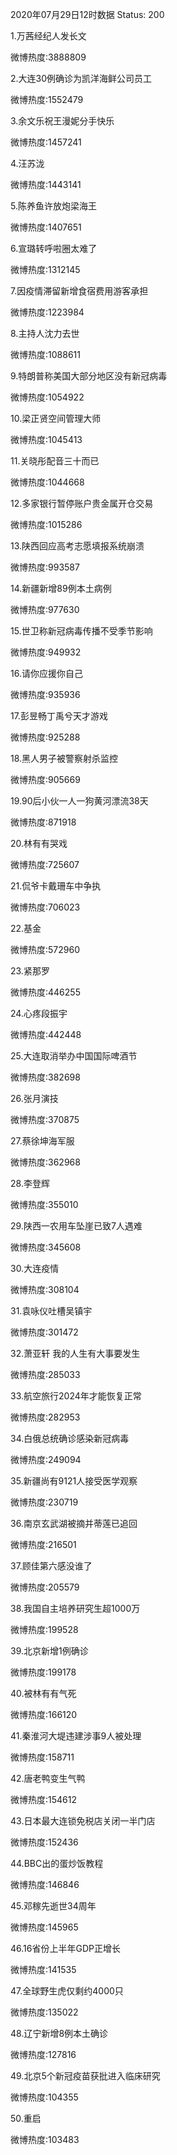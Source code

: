 2020年07月29日12时数据
Status: 200

1.万茜经纪人发长文

微博热度:3888809

2.大连30例确诊为凯洋海鲜公司员工

微博热度:1552479

3.余文乐祝王漫妮分手快乐

微博热度:1457241

4.汪苏泷

微博热度:1443141

5.陈养鱼许放炮梁海王

微博热度:1407651

6.宣璐转呼啦圈太难了

微博热度:1312145

7.因疫情滞留新增食宿费用游客承担

微博热度:1223984

8.主持人沈力去世

微博热度:1088611

9.特朗普称美国大部分地区没有新冠病毒

微博热度:1054922

10.梁正贤空间管理大师

微博热度:1045413

11.关晓彤配音三十而已

微博热度:1044668

12.多家银行暂停账户贵金属开仓交易

微博热度:1015286

13.陕西回应高考志愿填报系统崩溃

微博热度:993587

14.新疆新增89例本土病例

微博热度:977630

15.世卫称新冠病毒传播不受季节影响

微博热度:949932

16.请你应援你自己

微博热度:935936

17.彭昱畅丁禹兮天才游戏

微博热度:925288

18.黑人男子被警察射杀监控

微博热度:905669

19.90后小伙一人一狗黄河漂流38天

微博热度:871918

20.林有有哭戏

微博热度:725607

21.侃爷卡戴珊车中争执

微博热度:706023

22.基金

微博热度:572960

23.紧那罗

微博热度:446255

24.心疼段振宇

微博热度:442448

25.大连取消举办中国国际啤酒节

微博热度:382698

26.张月演技

微博热度:370875

27.蔡徐坤海军服

微博热度:362968

28.李登辉

微博热度:355010

29.陕西一农用车坠崖已致7人遇难

微博热度:345608

30.大连疫情

微博热度:308104

31.袁咏仪吐槽吴镇宇

微博热度:301472

32.萧亚轩 我的人生有大事要发生

微博热度:285033

33.航空旅行2024年才能恢复正常

微博热度:282953

34.白俄总统确诊感染新冠病毒

微博热度:249094

35.新疆尚有9121人接受医学观察

微博热度:230719

36.南京玄武湖被摘并蒂莲已追回

微博热度:216501

37.顾佳第六感没谁了

微博热度:205579

38.我国自主培养研究生超1000万

微博热度:199528

39.北京新增1例确诊

微博热度:199178

40.被林有有气死

微博热度:166120

41.秦淮河大堤违建涉事9人被处理

微博热度:158711

42.唐老鸭变生气鸭

微博热度:154612

43.日本最大连锁免税店关闭一半门店

微博热度:152436

44.BBC出的蛋炒饭教程

微博热度:146846

45.邓稼先逝世34周年

微博热度:145965

46.16省份上半年GDP正增长

微博热度:141535

47.全球野生虎仅剩约4000只

微博热度:135022

48.辽宁新增8例本土确诊

微博热度:127816

49.北京5个新冠疫苗获批进入临床研究

微博热度:104355

50.重启

微博热度:103483


